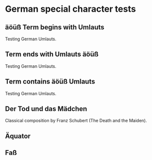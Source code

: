 # German special character tests

## äöüß Term begins with Umlauts

Testing German Umlauts.

## Term ends with Umlauts äöüß

Testing German Umlauts.

## Term contains äöüß Umlauts

Testing German Umlauts.

## Der Tod und das Mädchen

Classical composition by Franz Schubert (The Death and the Maiden).

## Äquator
<!--
GIVEN this term, THEN a word where 'Äquator' is part of the word MUST NOT be
split into a link node and text node. This test expects a document where
'Äquator' occurs as part of a word, e.g. the word 'Äquatorregion'.
-->

## Faß
